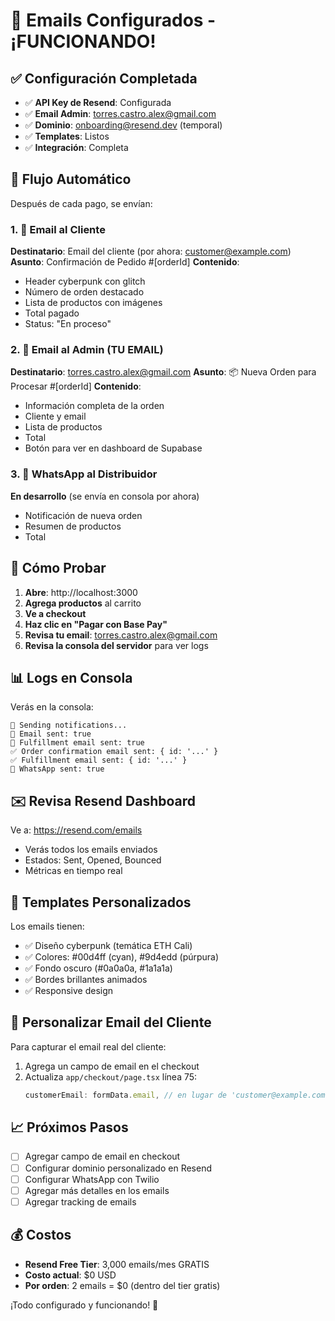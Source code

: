 # 📧 Emails Configurados - ¡FUNCIONANDO!

## ✅ Configuración Completada

- ✅ **API Key de Resend**: Configurada
- ✅ **Email Admin**: torres.castro.alex@gmail.com
- ✅ **Dominio**: onboarding@resend.dev (temporal)
- ✅ **Templates**: Listos
- ✅ **Integración**: Completa

## 🎯 Flujo Automático

Después de cada pago, se envían:

### 1. 📧 Email al Cliente
**Destinatario**: Email del cliente (por ahora: customer@example.com)
**Asunto**: Confirmación de Pedido #[orderId]
**Contenido**:
- Header cyberpunk con glitch
- Número de orden destacado
- Lista de productos con imágenes
- Total pagado
- Status: "En proceso"

### 2. 📧 Email al Admin (TU EMAIL)
**Destinatario**: torres.castro.alex@gmail.com
**Asunto**: 📦 Nueva Orden para Procesar #[orderId]
**Contenido**:
- Información completa de la orden
- Cliente y email
- Lista de productos
- Total
- Botón para ver en dashboard de Supabase

### 3. 📱 WhatsApp al Distribuidor
**En desarrollo** (se envía en consola por ahora)
- Notificación de nueva orden
- Resumen de productos
- Total

## 🚀 Cómo Probar

1. **Abre**: http://localhost:3000
2. **Agrega productos** al carrito
3. **Ve a checkout**
4. **Haz clic en "Pagar con Base Pay"**
5. **Revisa tu email**: torres.castro.alex@gmail.com
6. **Revisa la consola del servidor** para ver logs

## 📊 Logs en Consola

Verás en la consola:
```
📧 Sending notifications...
📧 Email sent: true
📧 Fulfillment email sent: true
✅ Order confirmation email sent: { id: '...' }
✅ Fulfillment email sent: { id: '...' }
📱 WhatsApp sent: true
```

## ✉️ Revisa Resend Dashboard

Ve a: https://resend.com/emails
- Verás todos los emails enviados
- Estados: Sent, Opened, Bounced
- Métricas en tiempo real

## 🎨 Templates Personalizados

Los emails tienen:
- ✅ Diseño cyberpunk (temática ETH Cali)
- ✅ Colores: #00d4ff (cyan), #9d4edd (púrpura)
- ✅ Fondo oscuro (#0a0a0a, #1a1a1a)
- ✅ Bordes brillantes animados
- ✅ Responsive design

## 🔧 Personalizar Email del Cliente

Para capturar el email real del cliente:

1. Agrega un campo de email en el checkout
2. Actualiza `app/checkout/page.tsx` línea 75:
   ```typescript
   customerEmail: formData.email, // en lugar de 'customer@example.com'
   ```

## 📈 Próximos Pasos

- [ ] Agregar campo de email en checkout
- [ ] Configurar dominio personalizado en Resend
- [ ] Configurar WhatsApp con Twilio
- [ ] Agregar más detalles en los emails
- [ ] Agregar tracking de emails

## 💰 Costos

- **Resend Free Tier**: 3,000 emails/mes GRATIS
- **Costo actual**: $0 USD
- **Por orden**: 2 emails = $0 (dentro del tier gratis)

¡Todo configurado y funcionando! 🚀
